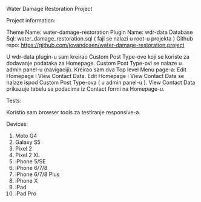 Water Damage Restoration Project

Project information:

Theme Name: water-damage-restoration
Plugin Name: wdr-data
Database Sql: water_damage_restoration.sql ( fajl se nalazi u root-u projekta )
Github repo: https://github.com/jovandosen/water-damage-restoration.project

U wdr-data plugin-u sam kreirao Custom Post Type-ove koji se koriste za dodavanje podataka za Homepage.
Custom Post Type-ovi se nalaze u admin panel-u (navigaciji).
Kreirao sam dva Top level Menu page-a: Edit Homepage i View Contact Data.
Edit Homepage i View Contact Data se nalaze ispod Custom Post Type-ova ( u admin panel-u ).
View Contact Data prikazuje tabelu sa podacima iz Contact formi na Homepage-u.

Tests:

Koristio sam browser tools za testiranje responsive-a.

Devices:

1. Moto G4
2. Galaxy S5
3. Pixel 2
4. Pixel 2 XL
5. iPhone 5/SE
6. iPhone 6/7/8
7. iPhone 6/7/8 Plus
8. iPhone X
9. iPad
10. iPad Pro
